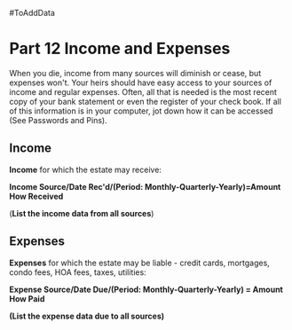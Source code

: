 #ToAddData
# Part 12 Income and Expenses
When you die, income from many sources will diminish or cease, but expenses won't. Your heirs should have easy access to your sources of income and regular expenses. Often, all that is needed is the most recent copy of your bank statement or even the register of your check book.  If all of this information is in your computer, jot down how it can be accessed (See Passwords and Pins).

## Income
**Income** for which the estate may receive:

**Income Source/Date Rec'd/(Period: Monthly-Quarterly-Yearly)=Amount
How Received**

(**List the income data from all sources**)

## Expenses
**Expenses** for which the estate may be liable - credit cards, mortgages, condo fees, HOA fees, taxes, utilities:

**Expense Source/Date Due/(Period: Monthly-Quarterly-Yearly) = Amount
How Paid**

**(List the expense data due to all sources)**



